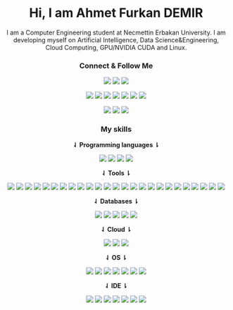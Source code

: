 <h1 align="center">Hi, I am Ahmet Furkan DEMIR</h1>

<div align="center">

I am a Computer Engineering student at Necmettin Erbakan University. I am developing myself on Artificial Intelligence, Data Science&Engineering, Cloud Computing, GPU/NVIDIA CUDA and Linux.


### **Connect & Follow Me**

[![](https://img.shields.io/badge/website-000000?style=for-the-badge&logo=About.me&logoColor=white)](https://www.ahmetfurkandemir.com/) [![](https://img.shields.io/badge/Gmail-D14836?style=for-the-badge&logo=gmail&logoColor=white)](mailto:ahmetfurkandemir1453@gmail.com) [![](https://img.shields.io/badge/Telegram-2CA5E0?style=for-the-badge&logo=telegram&logoColor=white)](https://t.me/ahmetfurkandemir) 

[![](https://img.shields.io/badge/LinkedIn-0077B5?style=for-the-badge&logo=linkedin&logoColor=white)](https://www.linkedin.com/in/1dfurkan/) [![](https://img.shields.io/badge/GitHub-100000?style=for-the-badge&logo=github&logoColor=white)](https://github.com/AhmetFurkanDEMIR) [![](https://img.shields.io/badge/Twitter-1DA1F2?style=for-the-badge&logo=twitter&logoColor=white)](https://twitter.com/1demirai) [![](https://img.shields.io/badge/Kaggle-20BEFF?style=for-the-badge&logo=Kaggle&logoColor=white)](https://www.kaggle.com/ahmetfurkandemr) [![](https://img.shields.io/badge/Medium-12100E?style=for-the-badge&logo=medium&logoColor=white)](https://medium.com/@ahmetfurkandemir) [![](https://img.shields.io/badge/Coursera-0056D2?style=for-the-badge&logo=Coursera&logoColor=white)](https://www.coursera.org/user/9264f77f589303f0a33b267deea16af0) [![](https://img.shields.io/badge/Datacamp-05192D?style=for-the-badge&logo=datacamp&logoColor=65FF8F)](https://www.datacamp.com/profile/ahmetfurkandemir1453)

[![](https://img.shields.io/badge/Instagram-E4405F?style=for-the-badge&logo=instagram&logoColor=white)](https://www.instagram.com/1afurkandemir/) [![](https://img.shields.io/badge/Spotify-1ED760?&style=for-the-badge&logo=spotify&logoColor=white)](https://open.spotify.com/user/1da1dd9sgp1n0z2e7m9khkvjz) [![](https://img.shields.io/badge/Steam-000000?style=for-the-badge&logo=steam&logoColor=white)](https://steamcommunity.com/id/ahmet1453/)


### **My skills**

**⇃ Programming languages ⇂**

![](https://img.shields.io/badge/Python-FFD43B?style=for-the-badge&logo=python&logoColor=blue) ![](https://img.shields.io/badge/C%2B%2B-00599C?style=for-the-badge&logo=c%2B%2B&logoColor=white) ![](https://img.shields.io/badge/Java-ED8B00?style=for-the-badge&logo=java&logoColor=white) ![](https://img.shields.io/badge/Dart-0175C2?style=for-the-badge&logo=dart&logoColor=white)

**⇃ Tools ⇂**

![](https://img.shields.io/badge/TensorFlow-FF6F00?style=for-the-badge&logo=TensorFlow&logoColor=white) ![](https://img.shields.io/badge/Keras-D00000?style=for-the-badge&logo=Keras&logoColor=white) ![](https://img.shields.io/badge/PyTorch-EE4C2C?style=for-the-badge&logo=PyTorch&logoColor=white) ![](https://img.shields.io/badge/scikit_learn-F7931E?style=for-the-badge&logo=scikit-learn&logoColor=white) ![](https://img.shields.io/badge/Pandas-2C2D72?style=for-the-badge&logo=pandas&logoColor=white) ![](https://img.shields.io/badge/Numpy-777BB4?style=for-the-badge&logo=numpy&logoColor=white) ![](https://img.shields.io/badge/OpenCV-27338e?style=for-the-badge&logo=OpenCV&logoColor=white) ![](https://img.shields.io/badge/conda-342B029.svg?&style=for-the-badge&logo=anaconda&logoColor=white) ![](https://img.shields.io/badge/Jupyter-F37626.svg?&style=for-the-badge&logo=Jupyter&logoColor=white) ![](https://img.shields.io/badge/Flask-000000?style=for-the-badge&logo=flask&logoColor=white) ![](https://img.shields.io/badge/Bootstrap-563D7C?style=for-the-badge&logo=bootstrap&logoColor=white) ![](https://img.shields.io/badge/HTML5-E34F26?style=for-the-badge&logo=html5&logoColor=white) ![](https://img.shields.io/badge/Font_Awesome-339AF0?style=for-the-badge&logo=fontawesome&logoColor=white) ![](https://img.shields.io/badge/Wordpress-21759B?style=for-the-badge&logo=wordpress&logoColor=white) ![](https://img.shields.io/badge/Apache_Kafka-231F20?style=for-the-badge&logo=apache-kafka&logoColor=white) ![](https://img.shields.io/badge/Spring-6DB33F?style=for-the-badge&logo=spring&logoColor=white) ![](https://img.shields.io/badge/CMake-064F8C?style=for-the-badge&logo=cmake&logoColor=white) ![](https://img.shields.io/badge/Docker-2CA5E0?style=for-the-badge&logo=docker&logoColor=white) ![](https://img.shields.io/badge/Shell_Script-121011?style=for-the-badge&logo=gnu-bash&logoColor=white) ![](https://img.shields.io/badge/Qt-41CD52?style=for-the-badge&logo=qt&logoColor=white) ![](https://img.shields.io/badge/Flutter-02569B?style=for-the-badge&logo=flutter&logoColor=white) ![](https://img.shields.io/badge/GIT-E44C30?style=for-the-badge&logo=git&logoColor=white) ![](https://img.shields.io/badge/LibreOffice-18A303?style=for-the-badge&logo=LibreOffice&logoColor=white) ![](https://img.shields.io/badge/gimp-5C5543?style=for-the-badge&logo=gimp&logoColor=white) ![](https://img.shields.io/badge/Canva-%2300C4CC.svg?&style=for-the-badge&logo=Canva&logoColor=white)

**⇃ Databases ⇂**

![](https://img.shields.io/badge/Microsoft_SQL_Server-CC2927?style=for-the-badge&logo=microsoft-sql-server&logoColor=white) ![](https://img.shields.io/badge/PostgreSQL-316192?style=for-the-badge&logo=postgresql&logoColor=white) ![](https://img.shields.io/badge/MySQL-005C84?style=for-the-badge&logo=mysql&logoColor=white) ![](https://img.shields.io/badge/SQLite-07405E?style=for-the-badge&logo=sqlite&logoColor=white) ![](https://img.shields.io/badge/Amazon%20DynamoDB-4053D6?style=for-the-badge&logo=Amazon%20DynamoDB&logoColor=white)

**⇃ Cloud ⇂**

![](https://img.shields.io/badge/Amazon_AWS-FF9900?style=for-the-badge&logo=amazonaws&logoColor=white) ![](https://img.shields.io/badge/microsoft%20azure-0089D6?style=for-the-badge&logo=microsoft-azure&logoColor=white) ![](https://img.shields.io/badge/Heroku-430098?style=for-the-badge&logo=heroku&logoColor=white)

**⇃ OS ⇂**

![](https://img.shields.io/badge/Linux-FCC624?style=for-the-badge&logo=linux&logoColor=black) ![](https://img.shields.io/badge/Debian-A81D33?style=for-the-badge&logo=debian&logoColor=white) ![](https://img.shields.io/badge/Ubuntu-E95420?style=for-the-badge&logo=ubuntu&logoColor=white) ![](https://img.shields.io/badge/Linux_Mint-87CF3E?style=for-the-badge&logo=linux-mint&logoColor=white) ![](https://img.shields.io/badge/Cent%20OS-262577?style=for-the-badge&logo=CentOS&logoColor=white) ![](https://img.shields.io/badge/Android-3DDC84?style=for-the-badge&logo=android&logoColor=white) ![](https://img.shields.io/badge/Windows-0078D6?style=for-the-badge&logo=windows&logoColor=white)

**⇃ IDE ⇂**

![](https://img.shields.io/badge/sublime_text-%23575757.svg?&style=for-the-badge&logo=sublime-text&logoColor=important) ![](https://img.shields.io/badge/Visual_Studio_Code-0078D4?style=for-the-badge&logo=visual%20studio%20code&logoColor=white) ![](https://img.shields.io/badge/Android_Studio-3DDC84?style=for-the-badge&logo=android-studio&logoColor=white) ![](https://img.shields.io/badge/IntelliJ_IDEA-000000.svg?style=for-the-badge&logo=intellij-idea&logoColor=white) ![](https://img.shields.io/badge/CLion-000000?style=for-the-badge&logo=clion&logoColor=white) ![](https://img.shields.io/badge/Spyder%20Ide-FF0000?style=for-the-badge&logo=spyder%20ide&logoColor=white) ![](https://img.shields.io/badge/Colab-F9AB00?style=for-the-badge&logo=googlecolab&color=525252)

</div> 

